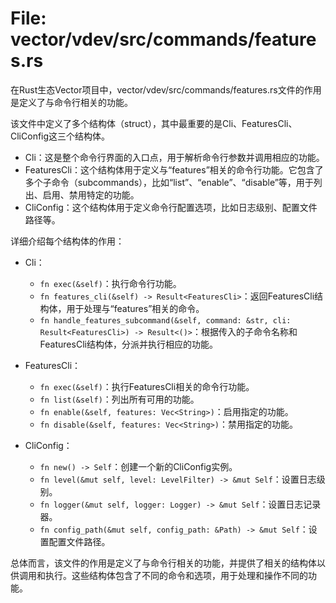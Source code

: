 # File: vector/vdev/src/commands/features.rs

在Rust生态Vector项目中，vector/vdev/src/commands/features.rs文件的作用是定义了与命令行相关的功能。

该文件中定义了多个结构体（struct），其中最重要的是Cli、FeaturesCli、CliConfig这三个结构体。

- Cli：这是整个命令行界面的入口点，用于解析命令行参数并调用相应的功能。
- FeaturesCli：这个结构体用于定义与“features”相关的命令行功能。它包含了多个子命令（subcommands），比如“list”、“enable”、“disable”等，用于列出、启用、禁用特定的功能。
- CliConfig：这个结构体用于定义命令行配置选项，比如日志级别、配置文件路径等。

详细介绍每个结构体的作用：

- Cli：

    - `fn exec(&self)`：执行命令行功能。
    - `fn features_cli(&self) -> Result<FeaturesCli>`：返回FeaturesCli结构体，用于处理与“features”相关的命令。
    - `fn handle_features_subcommand(&self, command: &str, cli: Result<FeaturesCli>) -> Result<()>`：根据传入的子命令名称和FeaturesCli结构体，分派并执行相应的功能。

- FeaturesCli：
    - `fn exec(&self)`：执行FeaturesCli相关的命令行功能。
    - `fn list(&self)`：列出所有可用的功能。
    - `fn enable(&self, features: Vec<String>)`：启用指定的功能。
    - `fn disable(&self, features: Vec<String>)`：禁用指定的功能。

- CliConfig：
    - `fn new() -> Self`：创建一个新的CliConfig实例。
    - `fn level(&mut self, level: LevelFilter) -> &mut Self`：设置日志级别。
    - `fn logger(&mut self, logger: Logger) -> &mut Self`：设置日志记录器。
    - `fn config_path(&mut self, config_path: &Path) -> &mut Self`：设置配置文件路径。

总体而言，该文件的作用是定义了与命令行相关的功能，并提供了相关的结构体以供调用和执行。这些结构体包含了不同的命令和选项，用于处理和操作不同的功能。

